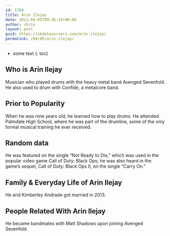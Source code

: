 ```yaml
---
id: 1760
title: Arin Ilejay
date: 2012-04-05T09:36:33+00:00
author: chito
layout: post
guid: https://ukdataservers.com/arin-ilejay/
permalink: /04/05/arin-ilejay/
---
```


* some text
{: toc}


## Who is  Arin Ilejay
                  
                  
                  
Musician who played drums with the heavy metal band Avenged Sevenfold. He also used to drum with Confide, a metalcore band.
                  
                
                
                
## Prior to Popularity 
                  
                  
                  
When he was nine years old, he learned how to play drums. He attended Palmdale High School, where he was part of the drumline, some of the only formal musical training he ever received.
                  
                
                
                
## Random data 
                  
                  
                  
He was featured on the single &#8220;Not Ready to Die,&#8221; which was used in the popular video game Call of Duty: Black Ops; he was also heard in the game&#8217;s sequel, Call of Duty: Black Ops II, on the single &#8220;Carry On.&#8221;
                  
                
                
                
## Family & Everyday Life of Arin Ilejay
                  
                  
                  
He and Kimberley Andrade got married in 2013.
                  
                
                
                
## People Related With  Arin Ilejay
                  
                  
                  
He became bandmates with Matt Shadows upon joining Avenged Sevenfold.
                  
                
              
            
          
          
          
    
    
  

